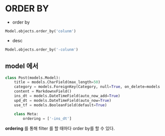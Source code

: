 # ORDER BY

- order by

```python
Model.objects.order_by('colunm')
```

- desc

```python
Model.objects.order_by('-colunm')
```



## model 에서 

```python
class Post(models.Model):
    title = models.CharField(max_length=50)
    category = models.ForeignKey(Category, null=True, on_delete=models.SET_NULL)
    content = MarkdownxField()
    ins_dt = models.DateTimeField(auto_now_add=True)
    upd_dt = models.DateTimeField(auto_now=True)
    use_tf = models.BooleanField(default=True)

    class Meta:
        ordering = ['-ins_dt']
```

**ordering** 를 통해 filter 를 할 때마다 order by를 할 수 있다.